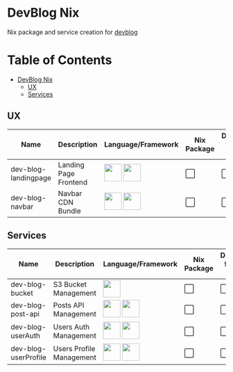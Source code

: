 # DevBlog Nix

Nix package and service creation for [devblog](https://github.com/PierreStephaneVoltaire/devblog/)

Table of Contents
=================

   * [DevBlog Nix](#devblog-nix)
      * [UX](#ux)
      * [Services](#services)

## UX

| Name | Description | Language/Framework | Nix Package | Docker from Nix | Nix Service | Repo | Endpoint |
|------|-------------|--------------------|-------------|-----------------|-------------|-------------|-------------|
| dev-blog-landingpage | Landing Page Frontend | [<img src="https://cdn.iconscout.com/icon/free/png-512/typescript-1174965.png" width="40">](https://www.typescriptlang.org/) [<img src="https://angular.io/assets/images/logos/angular/angular.svg" width="40">](https://angular.io/) | :white_large_square: | :white_large_square: | :white_large_square: | [Link](https://github.com/PierreStephaneVoltaire/dev-blog-landingpage) | |
| dev-blog-navbar | Navbar CDN Bundle | [<img src="https://cdn.iconscout.com/icon/free/png-512/typescript-1174965.png" width="40">](https://www.typescriptlang.org/) [<img src="https://d33wubrfki0l68.cloudfront.net/e937e774cbbe23635999615ad5d7732decad182a/26072/logo-small.ede75a6b.svg" width="40">](https://nestjs.com/) | :white_large_square: | :white_large_square: | :white_large_square: | [Link](https://github.com/PierreStephaneVoltaire/dev-blog-navbar) | |

## Services

| Name | Description | Language/Framework | Nix Package | Docker from Nix | Nix Service | Repo | Endpoint |
|------|-------------|--------------------|-------------|-----------------|-------------|-------------|-------------|
| dev-blog-bucket | S3 Bucket Management | [<img src="https://www.rust-lang.org/static/images/rust-logo-blk.svg" width="40">](https://www.rust-lang.org/) | :white_large_square: | :white_large_square: | :white_large_square: | [Link](https://github.com/PierreStephaneVoltaire/dev-blog-bucket) | |
| dev-blog-post-api | Posts API Management | [<img src="https://cdn.iconscout.com/icon/free/png-512/typescript-1174965.png" width="40">](https://www.typescriptlang.org/) [<img src="https://d33wubrfki0l68.cloudfront.net/e937e774cbbe23635999615ad5d7732decad182a/26072/logo-small.ede75a6b.svg" width="40">](https://nestjs.com/) | :white_large_square: | :white_large_square: | :white_large_square: | [Link](https://github.com/PierreStephaneVoltaire/dev-blog-post-api) | |
| dev-blog-userAuth | Users Auth Management | [<img src="https://upload.wikimedia.org/wikipedia/commons/thumb/7/7a/C_Sharp_logo.svg/1200px-C_Sharp_logo.svg.png" width="40">](https://docs.microsoft.com/en-us/dotnet/csharp/) [<img src="https://i2.wp.com/sanjaysaini.tech/wp-content/uploads/2019/12/dotnetcore.png?w=665&ssl=1" width="40">](https://dotnet.microsoft.com/) | :white_large_square: | :white_large_square: | :white_large_square: | [Link](https://github.com/PierreStephaneVoltaire/dev-blog-userAuth) | |
| dev-blog-userProfile | Users Profile Management | [<img src="https://upload.wikimedia.org/wikipedia/commons/thumb/7/7a/C_Sharp_logo.svg/1200px-C_Sharp_logo.svg.png" width="40">](https://docs.microsoft.com/en-us/dotnet/csharp/) [<img src="https://i2.wp.com/sanjaysaini.tech/wp-content/uploads/2019/12/dotnetcore.png?w=665&ssl=1" width="40">](https://dotnet.microsoft.com/) | :white_large_square: | :white_large_square: | :white_large_square: | [Link](https://github.com/PierreStephaneVoltaire/dev-blog-userProfile) | |
